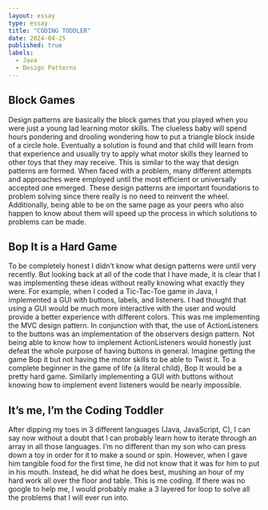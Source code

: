 ```yaml
---
layout: essay
type: essay
title: "CODING TODDLER"
date: 2024-04-25
published: true
labels:
  - Java
  - Design Patterns
---
```


## Block Games
Design patterns are basically the block games that you played when you were just a young lad learning motor skills. The clueless baby will spend hours pondering and drooling wondering how to put a triangle block inside of a circle hole. Eventually a solution is found and that child will learn from that experience and usually try to apply what motor skills they learned to other toys that they may receive. This is similar to the way that design patterns are formed. When faced with a problem, many different attempts and approaches were employed until the most efficient or universally accepted one emerged. These design patterns are important foundations to problem solving since there really is no need to reinvent the wheel. Additionally, being able to be on the same page as your peers who also happen to know about them will speed up the process in which solutions to problems can be made.

## Bop It is a Hard Game
To be completely honest I didn’t know what design patterns were until very recently. But looking back at all of the code that I have made, it is clear that I was implementing these ideas without really knowing what exactly they were. For example, when I coded a Tic-Tac-Toe game in Java, I implemented a GUI with buttons, labels, and listeners. I had thought that using a GUI would be much more interactive with the user and would provide a better experience with different colors. This was me implementing the MVC design pattern. In conjunction with that, the use of ActionListeners to the buttons was an implementation of the observers design pattern. Not being able to know how to implement ActionListeners would honestly just defeat the whole purpose of having buttons in general. Imagine getting the game Bop it but not having the motor skills to be able to Twist it. To a complete beginner in the game of life (a literal child), Bop It would be a pretty hard game. Similarly implementing a GUI with buttons without knowing how to implement event listeners would be nearly impossible.

## It’s me, I’m the Coding Toddler
After dipping my toes in 3 different languages (Java, JavaScript, C), I can say now without a doubt that I can probably learn how to iterate through an array in all those languages. I’m no different than my son who can press down a toy in order for it to make a sound or spin. However, when I gave him tangible food for the first time, he did not know that it was for him to put in his mouth. Instead, he did what he does best, mushing an hour of my hard work all over the floor and table. This is me coding. If there was no google to help me, I would probably make a 3 layered for loop to solve all the problems that I will ever run into.
